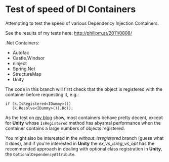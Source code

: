 # Test of speed of DI Containers

Attempting to test the speed of various Dependency Injection Containers.

See the results of my tests here: http://philipm.at/2011/0808/

.Net Containers:

- Autofac
- Castle.Windsor
- ninject 
- Spring.Net
- StructureMap
- Unity


The code in this branch will first check that the object is registered 
with the container before requesting it, e.g.:

    if (k.IsRegistered<IDummy>())
       (k.Resolve<IDummy>()).Do();

As the test on [my blog](http://philipm.at/2011/0808/) show, most containers 
behave pretty decent, except for **Unity** whose `IsRegistered` method 
has abysmal performance when the container contains a large numbers of 
objects registered.

You might also be interested in the *without_isregistered* branch (guess
what it does), and if you're interested in **Unity** the *ex_vs_isreg_vs_opt*
has the recommended approach in dealing with optional class registration 
in **Unity**, the `OptionalDependencyAttribute`.

